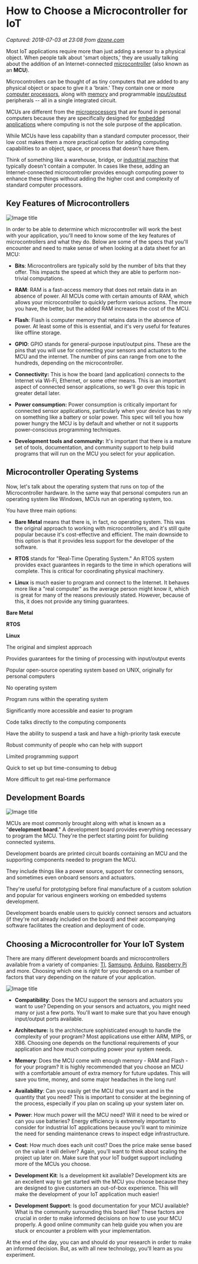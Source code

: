 # How to Choose a Microcontroller for IoT

_Captured: 2018-07-03 at 23:08 from [dzone.com](https://dzone.com/articles/how-to-choose-a-microcontroller-for-iot?edition=385192&utm_source=Zone%20Newsletter&utm_medium=email&utm_campaign=iot%202018-07-03)_

Most IoT applications require more than just adding a sensor to a physical object. When people talk about 'smart objects,' they are usually talking about the addition of an Internet-connected [microcontroller](https://en.wikipedia.org/wiki/Microcontroller) (also known as an **MCU**).

Microcontrollers can be thought of as tiny computers that are added to any physical object or space to give it a 'brain.' They contain one or more [computer processors](https://en.wikipedia.org/wiki/Central_processing_unit), along with [memory](https://en.wikipedia.org/wiki/Computer_memory) and programmable [input/output](https://en.wikipedia.org/wiki/Input/output) peripherals -- all in a single integrated circuit.

MCUs are different from the [microprocessors](https://en.wikipedia.org/wiki/Microprocessor) that are found in personal computers because they are specifically designed for [embedded applications](https://temboo.com/iot-applications) where computing is not the sole purpose of the application.

While MCUs have less capability than a standard computer processor, their low cost makes them a more practical option for adding computing capabilities to an object, space, or process that doesn't have them.

Think of something like a warehouse, bridge, or [industrial machine](https://temboo.com/manufacturing) that typically doesn't contain a computer. In cases like these, adding an Internet-connected microcontroller provides enough computing power to enhance these things without adding the higher cost and complexity of standard computer processors.

## Key Features of Microcontrollers

![Image title](https://dzone.com/storage/temp/9601869-microcontrollers-x-3.jpg)

In order to be able to determine which microcontroller will work the best with your application, you'll need to know some of the key features of microcontrollers and what they do. Below are some of the specs that you'll encounter and need to make sense of when looking at a data sheet for an MCU:

  * **Bits**: Microcontrollers are typically sold by the number of bits that they offer. This impacts the speed at which they are able to perform non-trivial computations.

  * **RAM**: RAM is a fast-access memory that does not retain data in an absence of power. All MCUs come with certain amounts of RAM, which allows your microcontroller to quickly perform various actions. The more you have, the better, but the added RAM increases the cost of the MCU.

  * **Flash**: Flash is computer memory that retains data in the absence of power. At least some of this is essential, and it's very useful for features like offline storage.

  * **GPIO**: GPIO stands for general-purpose input/output pins. These are the pins that you will use for connecting your sensors and actuators to the MCU and the internet. The number of pins can range from one to the hundreds, depending on the microcontroller.

  * **Connectivity:** This is how the board (and application) connects to the Internet via Wi-Fi, Ethernet, or some other means. This is an important aspect of connected sensor applications, so we'll go over this topic in greater detail later.
  * **Power consumption:** Power consumption is critically important for connected sensor applications, particularly when your device has to rely on something like a battery or solar power. This spec will tell you how power hungry the MCU is by default and whether or not it supports power-conscious programming techniques.
  * **Development tools and community:** It's important that there is a mature set of tools, documentation, and community support to help build programs that will run on the MCU you select for your application.

## Microcontroller Operating Systems

Now, let's talk about the operating system that runs on top of the Microcontroller hardware. In the same way that personal computers run an operating system like Windows, MCUs run an operating system, too.

You have three main options:

  * **Bare Metal** means that there is, in fact, no operating system. This was the original approach to working with microcontrollers, and it's still quite popular because it's cost-effective and efficient. The main downside to this option is that it provides less support for the developer of the software.

  * **RTOS** stands for "Real-Time Operating System." An RTOS system provides exact guarantees in regards to the time in which operations will complete. This is critical for coordinating physical machinery.

  * **Linux** is much easier to program and connect to the Internet. It behaves more like a "real computer" as the average person might know it, which is great for many of the reasons previously stated. However, because of this, it does not provide any timing guarantees.

**Bare Metal**

**RTOS**

**Linux**

The original and simplest approach

Provides guarantees for the timing of processing with input/output events

Popular open-source operating system based on UNIX, originally for personal computers

No operating system

Program runs within the operating system

Significantly more accessible and easier to program

Code talks directly to the computing components

Have the ability to suspend a task and have a high-priority task execute

Robust community of people who can help with support

Limited programming support

Quick to set up but time-consuming to debug

More difficult to get real-time performance

## Development Boards

![Image title](https://dzone.com/storage/temp/9601895-development-boards-x-3.jpg)

MCUs are most commonly brought along with what is known as a "**development board**." A development board provides everything necessary to program the MCU. They're the perfect starting point for building connected systems.

Development boards are printed circuit boards containing an MCU and the supporting components needed to program the MCU.

They include things like a power source, support for connecting sensors, and sometimes even onboard sensors and actuators.

They're useful for prototyping before final manufacture of a custom solution and popular for various engineers working on embedded systems development.

Development boards enable users to quickly connect sensors and actuators (if they're not already included on the board) and their accompanying software facilitates the creation and deployment of code.

## Choosing a Microcontroller for Your IoT System

There are many different development boards and microcontrollers available from a variety of companies: [TI](http://www.ti.com/wireless-connectivity/simplelink-solutions/overview/overview.html), [Samsung](https://www.artik.io/), [Arduino](https://www.arduino.cc/), [Raspberry Pi](https://www.raspberrypi.org/) and more. Choosing which one is right for you depends on a number of factors that vary depending on the nature of your application.

![Image title](https://dzone.com/storage/temp/9601900-system-illustration.png)

  * **Compatibility**: Does the MCU support the sensors and actuators you want to use? Depending on your sensors and actuators, you might need many or just a few ports. You'll want to make sure that you have enough input/output ports available.

  * **Architecture:** Is the architecture sophisticated enough to handle the complexity of your program? Most applications use either ARM, MIPS, or X86. Choosing one depends on the functional requirements of your application and how much computing power your system needs.
  * **Memory**: Does the MCU come with enough memory - RAM and Flash - for your program? It is highly recommended that you choose an MCU with a comfortable amount of extra memory for future updates. This will save you time, money, and some major headaches in the long run!
  * **Availability**: Can you easily get the MCU that you want and in the quantity that you need? This is important to consider at the beginning of the process, especially if you plan on scaling up your system later on.
  * **Power**: How much power will the MCU need? Will it need to be wired or can you use batteries? Energy efficiency is extremely important to consider for industrial IoT applications because you'll want to minimize the need for sending maintenance crews to inspect edge infrastructure.
  * **Cost**: How much does each unit cost? Does the price make sense based on the value it will deliver? Again, you'll want to think about scaling the project up later on. Make sure that your IoT budget support including more of the MCUs you choose.
  * **Development Kit**: Is a development kit available? Development kits are an excellent way to get started with the MCU you choose because they are designed to give customers an out-of-box experience. This will make the development of your IoT application much easier!
  * **Development Support**: Is good documentation for your MCU available? What is the community surrounding this board like? These factors are crucial in order to make informed decisions on how to use your MCU properly. A good online community can help guide you when you are stuck or encounter a problem with your implementation.

At the end of the day, you can and should do your research in order to make an informed decision. But, as with all new technology, you'll learn as you experiment.
